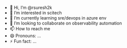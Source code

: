 - 👋 Hi, I’m @rsuresh2k
- 👀 I’m interested in scitech
- 🌱 I’m currently learning sre/devops in azure env
- 💞️ I’m looking to collaborate on observability automation
- 📫 How to reach me 
- 😄 Pronouns: ...
- ⚡ Fun fact: ...

<!---
rsuresh2k/rsuresh2k is a ✨ special ✨ repository because its `README.md` (this file) appears on your GitHub profile.
You can click the Preview link to take a look at your changes.
--->
